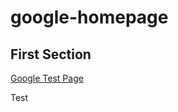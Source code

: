 # google-homepage

<Title>Google Homepage Test</Title>

<body>
	<h2>First Section</h2>
<a href=“http://www.theodinproject.com/web-development-101/html-css?ref=lnav”>Google Test Page</a>

</body>



Test
